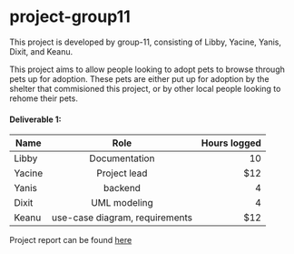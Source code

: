 # project-group11

This project is developed by group-11, consisting of Libby, Yacine, Yanis, Dixit, and Keanu.

This project aims to allow people looking to adopt pets to browse through pets up for adoption. These pets are either put up for adoption by the shelter that commisioned this project, or by other local people looking to rehome their pets.


#### Deliverable 1:
| Name          | Role          | Hours logged   |
| ------------- |:-------------:| --------------:|
| Libby         | Documentation | 10          |
| Yacine        | Project lead      |   $12          |
| Yanis         | backend      |    4          |
| Dixit         | UML modeling | 4          |
| Keanu         | use-case diagram, requirements      |   $12          |

Project report can be found [here](https://github.com/McGill-ECSE321-Winter2020/project-group-11/wiki/Deliverable-1)
